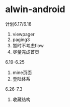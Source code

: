 # alwin-android
计划6.17/6.18
1. viewpager
2. paging3
3. 暂时不考虑flow
4. 尽量完成首页

6.19-6.25
1. mine页面
2. 登陆体系

6.26-7.3
1. 收藏结构